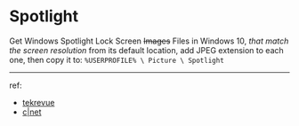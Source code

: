 # Spotlight
Get Windows Spotlight Lock Screen ~~Images~~ Files in Windows 10, _that match the screen resolution_
from its default location, add JPEG extension to each one, then copy it to:
`%USERPROFILE% \ Picture \ Spotlight`

---
ref: 
* [tekrevue](https://www.tekrevue.com/tip/find-windows-spotlight-lock-screen-images-windows-10/)
* [c|net](https://www.cnet.com/how-to/where-to-find-the-windows-spotlight-photos/)
